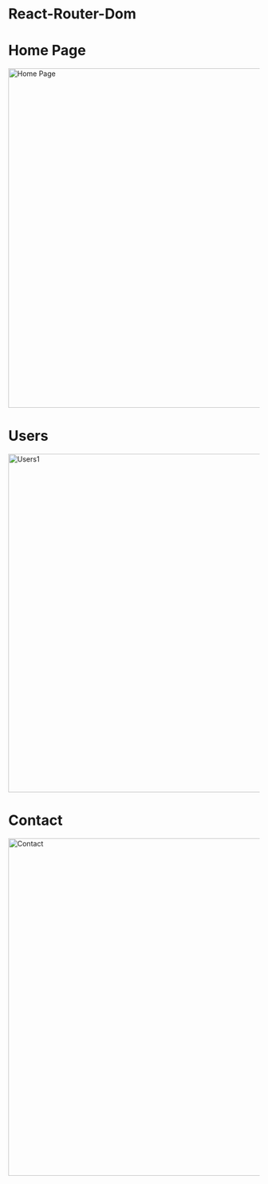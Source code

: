 # React-Router-Dom

# Home Page

<img width="679" alt="Home Page" src="https://user-images.githubusercontent.com/101900441/207068510-8cfc9dbe-645b-49aa-9d94-6555b9e64a03.png">

# Users 

<img width="677" alt="Users1" src="https://user-images.githubusercontent.com/101900441/207068568-f74fbd5a-7882-4462-82f2-f29409f3605a.png">

# Contact

<img width="675" alt="Contact" src="https://user-images.githubusercontent.com/101900441/207068586-31057451-9120-4cab-85f6-6260b5503eda.png">
